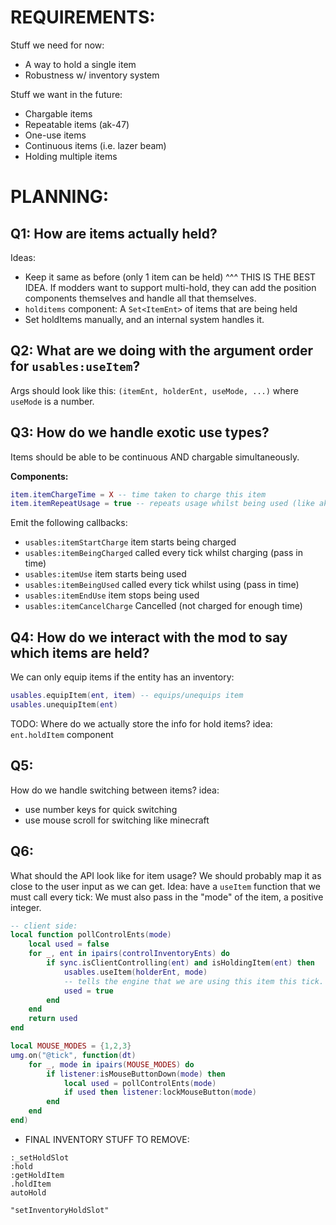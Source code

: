 
# REQUIREMENTS:

Stuff we need for now:
- A way to hold a single item
- Robustness w/ inventory system

Stuff we want in the future:
- Chargable items
- Repeatable items (ak-47)
- One-use items
- Continuous items (i.e. lazer beam)
- Holding multiple items




# PLANNING:


## Q1: How are items actually held?
Ideas:
- Keep it same as before (only 1 item can be held)
    ^^^ THIS IS THE BEST IDEA.
    If modders want to support multi-hold, they can add the 
    position components themselves and handle all that themselves.
- `holditems` component: A `Set<ItemEnt>` of items that are being held
- Set holdItems manually, and an internal system handles it.



## Q2: What are we doing with the argument order for `usables:useItem`?
Args should look like this:
`(itemEnt, holderEnt, useMode, ...)`
where `useMode` is a number.



## Q3: How do we handle exotic use types?
Items should be able to be continuous AND chargable simultaneously.

**Components:**
```lua
item.itemChargeTime = X -- time taken to charge this item
item.itemRepeatUsage = true -- repeats usage whilst being used (like ak47)
```

Emit the following callbacks:
- `usables:itemStartCharge` item starts being charged
- `usables:itemBeingCharged` called every tick whilst charging (pass in time)
- `usables:itemUse` item starts being used
- `usables:itemBeingUsed` called every tick whilst using (pass in time)
- `usables:itemEndUse` item stops being used
- `usables:itemCancelCharge` Cancelled (not charged for enough time)




## Q4: How do we interact with the mod to say which items are held?
We can only equip items if the entity has an inventory:
```lua
usables.equipItem(ent, item) -- equips/unequips item
usables.unequipItem(ent)
```
TODO: Where do we actually store the info for hold items?
idea: `ent.holdItem` component



## Q5:
How do we handle switching between items?
idea:
- use number keys for quick switching
- use mouse scroll for switching like minecraft


## Q6:
What should the API look like for item usage?
We should probably map it as close to the user input as we can get.
Idea: have a `useItem` function that we must call every tick:
We must also pass in the "mode" of the item, a positive integer.
```lua
-- client side:
local function pollControlEnts(mode)
    local used = false
    for _, ent in ipairs(controlInventoryEnts) do
        if sync.isClientControlling(ent) and isHoldingItem(ent) then
            usables.useItem(holderEnt, mode)
            -- tells the engine that we are using this item this tick.
            used = true
        end
    end
    return used
end

local MOUSE_MODES = {1,2,3}
umg.on("@tick", function(dt)
    for _, mode in ipairs(MOUSE_MODES) do
        if listener:isMouseButtonDown(mode) then
            local used = pollControlEnts(mode)
            if used then listener:lockMouseButton(mode)
        end
    end
end)
```






- FINAL INVENTORY STUFF TO REMOVE:
```
:_setHoldSlot
:hold
:getHoldItem
.holdItem
autoHold

"setInventoryHoldSlot"
```


